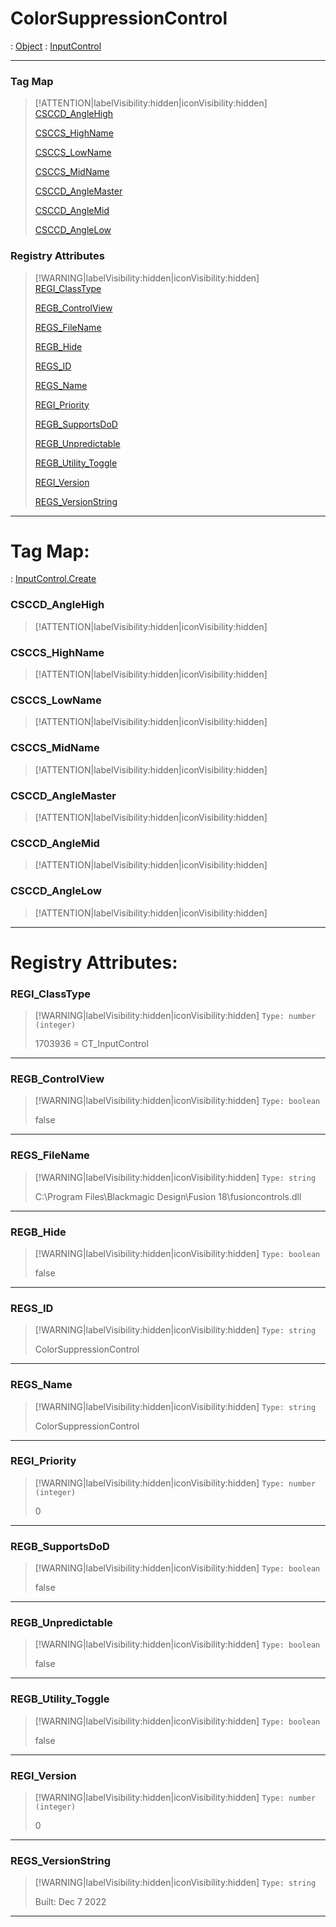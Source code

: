 # ColorSuppressionControl
 : [Object](Object.md) : [InputControl](InputControl.md)
___
### Tag Map
> [!ATTENTION|labelVisibility:hidden|iconVisibility:hidden]
> [CSCCD_AngleHigh](#CSCCD_AngleHigh)
>
> [CSCCS_HighName](#CSCCS_HighName)
>
> [CSCCS_LowName](#CSCCS_LowName)
>
> [CSCCS_MidName](#CSCCS_MidName)
>
> [CSCCD_AngleMaster](#CSCCD_AngleMaster)
>
> [CSCCD_AngleMid](#CSCCD_AngleMid)
>
> [CSCCD_AngleLow](#CSCCD_AngleLow)
>
### Registry Attributes
> [!WARNING|labelVisibility:hidden|iconVisibility:hidden]
> [REGI_ClassType](#REGI_ClassType)
>
> [REGB_ControlView](#REGB_ControlView)
>
> [REGS_FileName](#REGS_FileName)
>
> [REGB_Hide](#REGB_Hide)
>
> [REGS_ID](#REGS_ID)
>
> [REGS_Name](#REGS_Name)
>
> [REGI_Priority](#REGI_Priority)
>
> [REGB_SupportsDoD](#REGB_SupportsDoD)
>
> [REGB_Unpredictable](#REGB_Unpredictable)
>
> [REGB_Utility_Toggle](#REGB_Utility_Toggle)
>
> [REGI_Version](#REGI_Version)
>
> [REGS_VersionString](#REGS_VersionString)
>
___

# Tag Map: <!-- {docsify-ignore} -->

 : [InputControl.Create](InputControl.md#Create)
### CSCCD_AngleHigh
> [!ATTENTION|labelVisibility:hidden|iconVisibility:hidden]
### CSCCS_HighName
> [!ATTENTION|labelVisibility:hidden|iconVisibility:hidden]
### CSCCS_LowName
> [!ATTENTION|labelVisibility:hidden|iconVisibility:hidden]
### CSCCS_MidName
> [!ATTENTION|labelVisibility:hidden|iconVisibility:hidden]
### CSCCD_AngleMaster
> [!ATTENTION|labelVisibility:hidden|iconVisibility:hidden]
### CSCCD_AngleMid
> [!ATTENTION|labelVisibility:hidden|iconVisibility:hidden]
### CSCCD_AngleLow
> [!ATTENTION|labelVisibility:hidden|iconVisibility:hidden]
___


# Registry Attributes: <!-- {docsify-ignore} -->

### REGI_ClassType
> [!WARNING|labelVisibility:hidden|iconVisibility:hidden]
> `Type: number (integer)`
>
> 1703936 = CT_InputControl
>
___

### REGB_ControlView
> [!WARNING|labelVisibility:hidden|iconVisibility:hidden]
> `Type: boolean`
>
> false
>
___

### REGS_FileName
> [!WARNING|labelVisibility:hidden|iconVisibility:hidden]
> `Type: string`
>
> C:\Program Files\Blackmagic Design\Fusion 18\fusioncontrols.dll
>
___

### REGB_Hide
> [!WARNING|labelVisibility:hidden|iconVisibility:hidden]
> `Type: boolean`
>
> false
>
___

### REGS_ID
> [!WARNING|labelVisibility:hidden|iconVisibility:hidden]
> `Type: string`
>
> ColorSuppressionControl
>
___

### REGS_Name
> [!WARNING|labelVisibility:hidden|iconVisibility:hidden]
> `Type: string`
>
> ColorSuppressionControl
>
___

### REGI_Priority
> [!WARNING|labelVisibility:hidden|iconVisibility:hidden]
> `Type: number (integer)`
>
> 0
>
___

### REGB_SupportsDoD
> [!WARNING|labelVisibility:hidden|iconVisibility:hidden]
> `Type: boolean`
>
> false
>
___

### REGB_Unpredictable
> [!WARNING|labelVisibility:hidden|iconVisibility:hidden]
> `Type: boolean`
>
> false
>
___

### REGB_Utility_Toggle
> [!WARNING|labelVisibility:hidden|iconVisibility:hidden]
> `Type: boolean`
>
> false
>
___

### REGI_Version
> [!WARNING|labelVisibility:hidden|iconVisibility:hidden]
> `Type: number (integer)`
>
> 0
>
___

### REGS_VersionString
> [!WARNING|labelVisibility:hidden|iconVisibility:hidden]
> `Type: string`
>
> Built: Dec  7 2022
>
___

